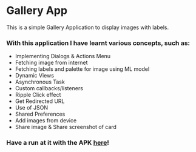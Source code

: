 # Gallery App

This is a simple Gallery Application to display images with labels.

### With this application I have learnt various concepts, such as:

- Implementing Dialogs & Actions Menu
- Fetching image from internet
- Fetching labels and palette for image using ML model 
- Dynamic Views
- Asynchronous Task
- Custom callbacks/listeners
- Ripple Click effect
- Get Redirected URL
- Use of JSON
- Shared Preferences
- Add images from device
- Share image & Share screenshot of card

### Have a run at it with the APK [here](https://github.com/shrutiisharma/GalleryApp/releases/download/version1/app-debug.apk)!

